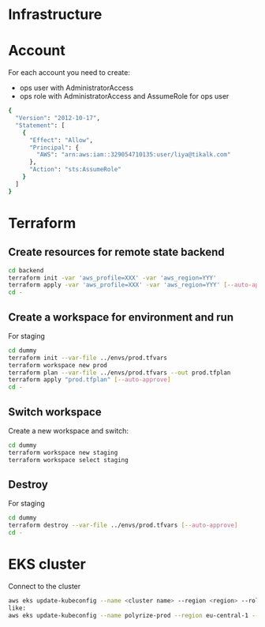 # Infrastructure

# Account
For each account you need to create:
- ops user with AdministratorAccess
- ops role with AdministratorAccess and AssumeRole for ops user
```bash
{
  "Version": "2012-10-17",
  "Statement": [
    {
      "Effect": "Allow",
      "Principal": {
        "AWS": "arn:aws:iam::329054710135:user/liya@tikalk.com"
      },
      "Action": "sts:AssumeRole"
    }
  ]
}
```

# Terraform

## Create resources for remote state backend
```bash
cd backend
terraform init -var 'aws_profile=XXX' -var 'aws_region=YYY'
terraform apply -var 'aws_profile=XXX' -var 'aws_region=YYY' [--auto-approve]
cd -
```

## Create a workspace for environment and run
For staging
```bash
cd dummy
terraform init --var-file ../envs/prod.tfvars
terraform workspace new prod
terraform plan --var-file ../envs/prod.tfvars --out prod.tfplan
terraform apply "prod.tfplan" [--auto-approve]
cd -
```

## Switch workspace
Create a new workspace and switch:
```bash
cd dummy
terraform workspace new staging
terraform workspace select staging
```

## Destroy
For staging
```bash
cd dummy
terraform destroy --var-file ../envs/prod.tfvars [--auto-approve]
cd -
```

# EKS cluster
Connect to the cluster
```bash
aws eks update-kubeconfig --name <cluster name> --region <region> --role-arn <Role ARN>
like:
aws eks update-kubeconfig --name polyrize-prod --region eu-central-1 --role-arn arn:aws:iam::329054710135:role/liya-ops
```
